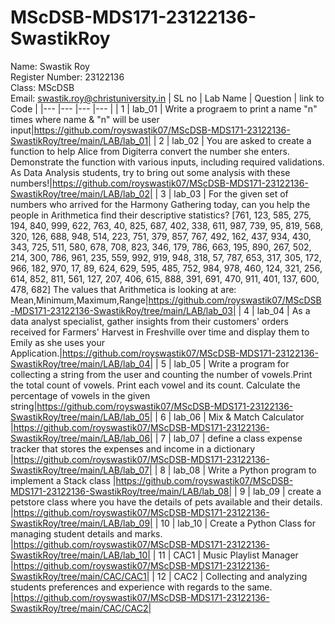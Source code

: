 # MScDSB-MDS171-23122136-SwastikRoy
Name: Swastik Roy   
Register Number: 23122136   
Class: MScDSB   
Email: swastik.roy@christuniversity.in
| SL no | Lab Name | Question | link to Code |
|---    |---       |---       |---           |
| 1     | lab_01   | Write a prograem to print a name "n" times where name & "n" will be user input|https://github.com/royswastik07/MScDSB-MDS171-23122136-SwastikRoy/tree/main/LAB/lab_01|
| 2     | lab_02   | You are asked to create a function to help Alice from Digiterra convert the number she enters. Demonstrate the function with various inputs, including required validations. As Data Analysis students, try to bring out some analysis with these numbers!|https://github.com/royswastik07/MScDSB-MDS171-23122136-SwastikRoy/tree/main/LAB/lab_02|
| 3     | lab_03   | For the given set of numbers who arrived for the Harmony Gathering today, can you help the people in Arithmetica find their descriptive statistics? [761, 123, 585, 275, 194, 840, 999, 622, 763, 40, 825, 687, 402, 338, 611, 987, 739, 95, 819, 568, 320, 126, 688, 948, 514, 223, 751, 379, 857, 767, 492, 162, 437, 934, 430, 343, 725, 511, 580, 678, 708, 823, 346, 179, 786, 663, 195, 890, 267, 502, 214, 300, 786, 961, 235, 559, 992, 919, 948, 318, 57, 787, 653, 317, 305, 172, 966, 182, 970, 17, 89, 624, 629, 595, 485, 752, 984, 978, 460, 124, 321, 256, 614, 852, 811, 561, 127, 207, 406, 615, 888, 391, 691, 470, 911, 401, 137, 600, 478, 682] The values that Arithmetica is looking at are: Mean,Minimum,Maximum,Range|https://github.com/royswastik07/MScDSB-MDS171-23122136-SwastikRoy/tree/main/LAB/lab_03|
| 4     | lab_04   | As a data analyst specialist, gather insights from their customers' orders received for Farmers' Harvest in Freshville over time and display them to Emily as she uses your Application.|https://github.com/royswastik07/MScDSB-MDS171-23122136-SwastikRoy/tree/main/LAB/lab_04|
| 5     | lab_05   | Write a program for collecting a string from the user and counting the number of vowels.Print the total count of vowels. Print each vowel and its count. Calculate the percentage of vowels in the given string|https://github.com/royswastik07/MScDSB-MDS171-23122136-SwastikRoy/tree/main/LAB/lab_05|
| 6     | lab_06   | Mix & Match Calculator |https://github.com/royswastik07/MScDSB-MDS171-23122136-SwastikRoy/tree/main/LAB/lab_06|
| 7     | lab_07   | define a class expense tracker that stores the expenses and income in a dictionary |https://github.com/royswastik07/MScDSB-MDS171-23122136-SwastikRoy/tree/main/LAB/lab_07|
| 8     | lab_08   | Write a Python program to implement a Stack class |https://github.com/royswastik07/MScDSB-MDS171-23122136-SwastikRoy/tree/main/LAB/lab_08|
| 9     | lab_09   | create a petstore class where you have the details of pets available and their details. |https://github.com/royswastik07/MScDSB-MDS171-23122136-SwastikRoy/tree/main/LAB/lab_09|
| 10     | lab_10   | Create a Python Class for managing student details and marks. |https://github.com/royswastik07/MScDSB-MDS171-23122136-SwastikRoy/tree/main/LAB/lab_10|
| 11     | CAC1   | Music Playlist Manager |https://github.com/royswastik07/MScDSB-MDS171-23122136-SwastikRoy/tree/main/CAC/CAC1|
| 12     | CAC2   | Collecting and analyzing students preferences and experience with regards to the same. |https://github.com/royswastik07/MScDSB-MDS171-23122136-SwastikRoy/tree/main/CAC/CAC2|
